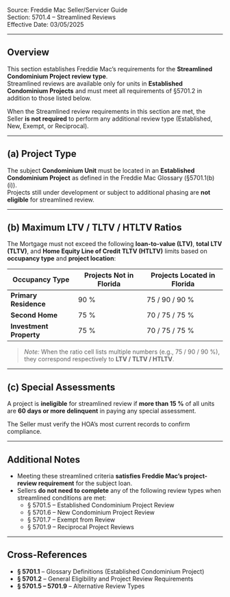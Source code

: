 Source: Freddie Mac Seller/Servicer Guide  
Section: 5701.4 – Streamlined Reviews  
Effective Date: 03/05/2025  

---

## Overview
This section establishes Freddie Mac’s requirements for the **Streamlined Condominium Project review type**.  
Streamlined reviews are available only for units in **Established Condominium Projects** and must meet all requirements of §5701.2 in addition to those listed below.  

When the Streamlined review requirements in this section are met, the Seller **is not required** to perform any additional review type (Established, New, Exempt, or Reciprocal).  

---

## (a) Project Type
The subject **Condominium Unit** must be located in an **Established Condominium Project** as defined in the Freddie Mac Glossary (§5701.1(b)(i)).  
Projects still under development or subject to additional phasing are **not eligible** for streamlined review.

---

## (b) Maximum LTV / TLTV / HTLTV Ratios
The Mortgage must not exceed the following **loan-to-value (LTV)**, **total LTV (TLTV)**, and **Home Equity Line of Credit TLTV (HTLTV)** limits based on **occupancy type** and **project location**:

| Occupancy Type | Projects **Not in Florida** | Projects **Located in Florida** |
|----------------|-----------------------------|---------------------------------|
| **Primary Residence** | 90 % | 75 / 90 / 90 % |
| **Second Home** | 75 % | 70 / 75 / 75 % |
| **Investment Property** | 75 % | 70 / 75 / 75 % |

> *Note:* When the ratio cell lists multiple numbers (e.g., 75 / 90 / 90 %), they correspond respectively to **LTV / TLTV / HTLTV**.

---

## (c) Special Assessments
A project is **ineligible** for streamlined review if **more than 15 %** of all units are **60 days or more delinquent** in paying any special assessment.  

The Seller must verify the HOA’s most current records to confirm compliance.

---

## Additional Notes
- Meeting these streamlined criteria **satisfies Freddie Mac’s project-review requirement** for the subject loan.  
- Sellers **do not need to complete** any of the following review types when streamlined conditions are met:
  - § 5701.5 – Established Condominium Project Review  
  - § 5701.6 – New Condominium Project Review  
  - § 5701.7 – Exempt from Review  
  - § 5701.9 – Reciprocal Project Reviews  

---

## Cross-References
- **§ 5701.1** – Glossary Definitions (Established Condominium Project)  
- **§ 5701.2** – General Eligibility and Project Review Requirements  
- **§ 5701.5 – 5701.9** – Alternative Review Types  
